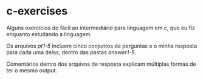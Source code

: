 # c-exercises
Alguns exercícios do fácil ao intermediário para linguagem em *c*, que eu fiz enquanto estudando a linguagem.  
  
Os arquivos *pt1-5* incluem cinco conjuntos de perguntas e o minha resposta para cada uma delas, dentro das pastas *answer1-5*.  
  
Comentários dentro dos arquivos de resposta explicam múltiplas formas de ter o mesmo output.  
